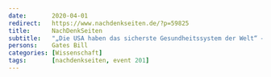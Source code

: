 ```yaml
---
date:       2020-04-01
redirect:   https://www.nachdenkseiten.de/?p=59825
title:      NachDenkSeiten
subtitle:   "„Die USA haben das sicherste Gesundheitssystem der Welt“ – Die Johns Hopkins University und das globale Pandemien-Management"
persons:    Gates Bill
categories: [Wissenschaft]
tags:       [nachdenkseiten, event 201]
---
```

